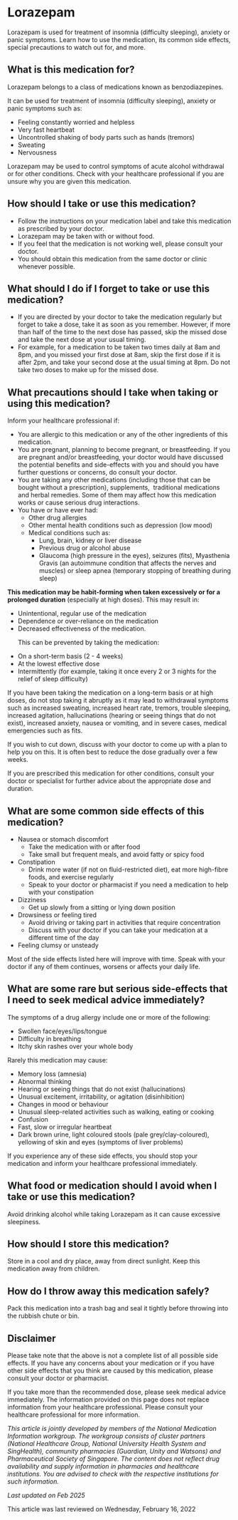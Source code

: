 # Lorazepam

Lorazepam is used for treatment of insomnia (difficulty sleeping), anxiety or panic symptoms. Learn how to use the medication, its common side effects, special precautions to watch out for, and more.

What is this medication for?
----------------------------

Lorazepam belongs to a class of medications known as benzodiazepines.

It can be used for treatment of insomnia (difficulty sleeping), anxiety or panic symptoms such as: 

* Feeling constantly worried and helpless
* Very fast heartbeat
* Uncontrolled shaking of body parts such as hands (tremors)
* Sweating
* Nervousness

Lorazepam may be used to control symptoms of acute alcohol withdrawal or for other conditions. Check with your healthcare professional if you are unsure why you are given this medication.

How should I take or use this medication?
-----------------------------------------

* Follow the instructions on your medication label and take this medication as prescribed by your doctor.
* Lorazepam may be taken with or without food.
* If you feel that the medication is not working well, please consult your doctor.
* You should obtain this medication from the same doctor or clinic whenever possible.

What should I do if I forget to take or use this medication?
------------------------------------------------------------

* If you are directed by your doctor to take the medication regularly but forget to take a dose, take it as soon as you remember. However, if more than half of the time to the next dose has passed, skip the missed dose and take the next dose at your usual timing.
* For example, for a medication to be taken two times daily at 8am and 8pm, and you missed your first dose at 8am, skip the first dose if it is after 2pm, and take your second dose at the usual timing at 8pm. Do not take two doses to make up for the missed dose.

What precautions should I take when taking or using this medication?
--------------------------------------------------------------------

Inform your healthcare professional if: 

* You are allergic to this medication or any of the other ingredients of this medication.
* You are pregnant, planning to become pregnant, or breastfeeding. If you are pregnant and/or breastfeeding, your doctor would have discussed the potential benefits and side-effects with you and should you have further questions or concerns, do consult your doctor.
* You are taking any other medications (including those that can be bought without a prescription), supplements,  traditional medications and herbal remedies. Some of them may affect how this medication works or cause serious drug interactions.
* You have or have ever had:
  + Other drug allergies
  + Other mental health conditions such as depression (low mood)
  + Medical conditions such as:
    - Lung, brain, kidney or liver disease
    - Previous drug or alcohol abuse
    - Glaucoma (high pressure in the eyes), seizures (fits), Myasthenia Gravis (an autoimmune condition that affects the nerves and muscles) or sleep apnea (temporary stopping of breathing during sleep)

**This medication may be habit-forming when taken excessively or for a prolonged duration** (especially at high doses). This may result in:

* Unintentional, regular use of the medication
* Dependence or over-reliance on the medication
* Decreased effectiveness of the medication.

      This can be prevented by taking the medication:

* On a short-term basis (2 - 4 weeks)
* At the lowest effective dose
* Intermittently (for example, taking it once every 2 or 3 nights for the relief of sleep difficulty)

If you have been taking the medication on a long-term basis or at high doses, do not stop taking it abruptly as it may lead to withdrawal symptoms such as increased sweating, increased heart rate, tremors, trouble sleeping, increased agitation, hallucinations (hearing or seeing things that do not exist), increased anxiety, nausea or vomiting, and in severe cases, medical emergencies such as fits.

If you wish to cut down, discuss with your doctor to come up with a plan to help you on this. It is often best to reduce the dose gradually over a few weeks.

If you are prescribed this medication for other conditions, consult your doctor or specialist for further advice about the appropriate dose and duration.

What are some common side effects of this medication?
-----------------------------------------------------

* Nausea or stomach discomfort
  + Take the medication with or after food
  + Take small but frequent meals, and avoid fatty or spicy food
* Constipation
  + Drink more water (if not on fluid-restricted diet), eat more high-fibre foods, and exercise regularly
  + Speak to your doctor or pharmacist if you need a medication to help with your constipation
* Dizziness
  + Get up slowly from a sitting or lying down position
* Drowsiness or feeling tired
  + Avoid driving or taking part in activities that require concentration
  + Discuss with your doctor if you can take your medication at a different time of the day
* Feeling clumsy or unsteady

Most of the side effects listed here will improve with time. Speak with your doctor if any of them continues, worsens or affects your daily life.

What are some rare but serious side-effects that I need to seek medical advice immediately?
-------------------------------------------------------------------------------------------

The symptoms of a drug allergy include one or more of the following: 

* Swollen face/eyes/lips/tongue
* Difficulty in breathing
* Itchy skin rashes over your whole body

Rarely this medication may cause:

* Memory loss (amnesia)
* Abnormal thinking
* Hearing or seeing things that do not exist (hallucinations)
* Unusual excitement, irritability, or agitation (disinhibition)
* Changes in mood or behaviour
* Unusual sleep-related activities such as walking, eating or cooking
* Confusion
* Fast, slow or irregular heartbeat
* Dark brown urine, light coloured stools (pale grey/clay-coloured), yellowing of skin and eyes (symptoms of liver problems)

If you experience any of these side effects, you should stop your medication and inform your healthcare professional immediately.

What food or medication should I avoid when I take or use this medication?
--------------------------------------------------------------------------

Avoid drinking alcohol while taking Lorazepam as it can cause excessive sleepiness.

How should I store this medication?
-----------------------------------

Store in a cool and dry place, away from direct sunlight. Keep this medication away from children.

How do I throw away this medication safely?
-------------------------------------------

Pack this medication into a trash bag and seal it tightly before throwing into the rubbish chute or bin.

Disclaimer
----------

Please take note that the above is not a complete list of all possible side effects. If you have any concerns about your medication or if you have other side effects that you think are caused by this medication, please consult your doctor or pharmacist.

If you take more than the recommended dose, please seek medical advice immediately. The information provided on this page does not replace information from your healthcare professional. Please consult your healthcare professional for more information.

*This article is jointly developed by members of the National Medication Information workgroup. The workgroup consists of cluster partners (National Healthcare Group, National University Health System and SingHealth), community pharmacies (Guardian, Unity and Watsons) and Pharmaceutical Society of Singapore. The content does not reflect drug availability and supply information in pharmacies and healthcare institutions. You are advised to check with the respective institutions for such information.*

*Last updated on Feb 2025*

This article was last reviewed on
Wednesday, February 16, 2022